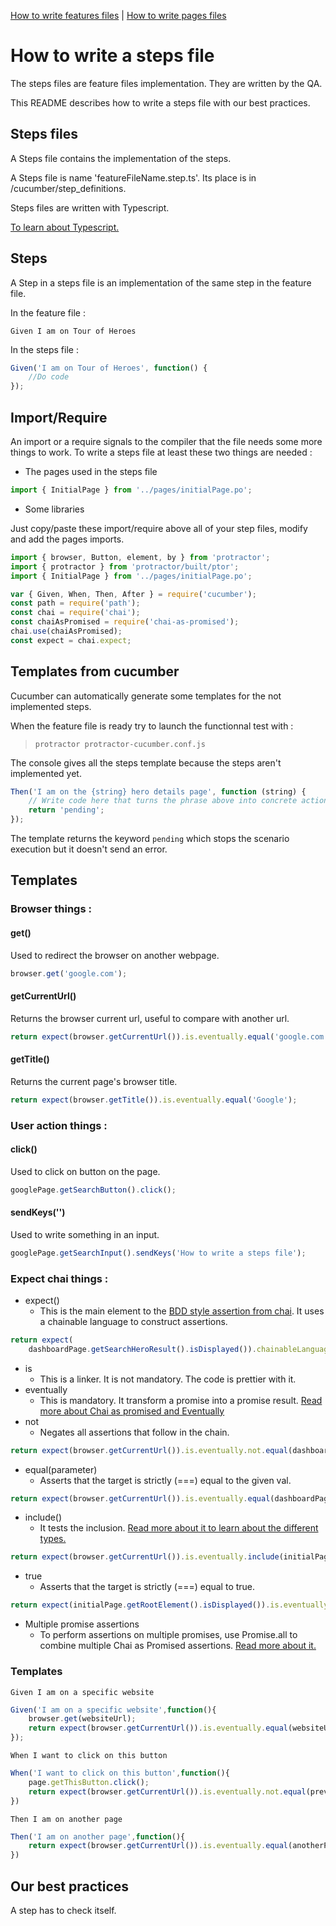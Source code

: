 [How to write features files](../features) | [How to write pages files](../pages)

# How to write a steps file

The steps files are feature files implementation. They are written by the QA.

This README describes how to write a steps file with our best practices.

## Steps files

A Steps file contains the implementation of the steps.

A Steps file is name 'featureFileName.step.ts'. Its place is in /cucumber/step_definitions.

Steps files are written with Typescript.

[To learn about Typescript.](https://www.typescriptlang.org/)

## Steps

A Step in a steps file is an implementation of the same step in the feature file.

In the feature file :

```Gherkin
Given I am on Tour of Heroes
```

In the steps file :

```Typescript
Given('I am on Tour of Heroes', function() {
    //Do code
});
```

## Import/Require

An import or a require signals to the compiler that the file needs some more things to work. To write a steps file at least these two things are needed :

- The pages used in the steps file

```Typescript
import { InitialPage } from '../pages/initialPage.po';
```

- Some libraries

Just copy/paste these import/require above all of your step files, modify and add the pages imports.

```Typescript
import { browser, Button, element, by } from 'protractor';
import { protractor } from 'protractor/built/ptor';
import { InitialPage } from '../pages/initialPage.po';

var { Given, When, Then, After } = require('cucumber');
const path = require('path');
const chai = require('chai');
const chaiAsPromised = require('chai-as-promised');
chai.use(chaiAsPromised);
const expect = chai.expect;
```

## Templates from cucumber

Cucumber can automatically generate some templates for the not implemented steps.

When the feature file is ready try to launch the functionnal test with :

> `protractor protractor-cucumber.conf.js`

The console gives all the steps template because the steps aren't implemented yet.

```Typescript
Then('I am on the {string} hero details page', function (string) {
    // Write code here that turns the phrase above into concrete actions
    return 'pending';
});
```

The template returns the keyword `pending` which stops the scenario execution but it doesn't send an error.

## Templates

### Browser things :

#### get()

Used to redirect the browser on another webpage.

```Typescript
browser.get('google.com');
```

#### getCurrentUrl()

Returns the browser current url, useful to compare with another url.

```Typescript
return expect(browser.getCurrentUrl()).is.eventually.equal('google.com');
```

#### getTitle()

Returns the current page's browser title.

```Typescript
return expect(browser.getTitle()).is.eventually.equal('Google');
```

### User action things :

#### click()

Used to click on button on the page.

```Typescript
googlePage.getSearchButton().click();
```

#### sendKeys('')

Used to write something in an input.

```Typescript
googlePage.getSearchInput().sendKeys('How to write a steps file');
```

### Expect chai things :

- expect()
  - This is the main element to the [BDD style assertion from chai](http://www.chaijs.com/api/bdd/). It uses a chainable language to construct assertions.

```Typescript
return expect(
    dashboardPage.getSearchHeroResult().isDisplayed()).chainableLanguage
```

- is
  - This is a linker. It is not mandatory. The code is prettier with it.
- eventually
  - This is mandatory. It transform a promise into a promise result. [Read more about Chai as promised and Eventually](https://www.npmjs.com/package/chai-as-promised)
- not
  - Negates all assertions that follow in the chain.

```Typescript
return expect(browser.getCurrentUrl()).is.eventually.not.equal(dashboardPage.getUrl());
```

- equal(parameter)
  - Asserts that the target is strictly (===) equal to the given val.

```Typescript
return expect(browser.getCurrentUrl()).is.eventually.equal(dashboardPage.getUrl());
```

- include()
  - It tests the inclusion. [Read more about it to learn about the different types.](http://www.chaijs.com/api/bdd/#method_include)

```Typescript
return expect(browser.getCurrentUrl()).is.eventually.include(initialPage.getUrl());
```

- true
  - Asserts that the target is strictly (===) equal to true.

```Typescript
return expect(initialPage.getRootElement().isDisplayed()).is.eventually.true;
```

- Multiple promise assertions
  - To perform assertions on multiple promises, use Promise.all to combine multiple Chai as Promised assertions. [Read more about it.](https://github.com/domenic/chai-as-promised#multiple-promise-assertions)

### Templates

```Gherkin
Given I am on a specific website
```

```Typescript
Given('I am on a specific website',function(){
    browser.get(websiteUrl);
    return expect(browser.getCurrentUrl()).is.eventually.equal(websiteUrl);
});
```

```Gherkin
When I want to click on this button
```

```Typescript
When('I want to click on this button',function(){
    page.getThisButton.click();
    return expect(browser.getCurrentUrl()).is.eventually.not.equal(previousPageUrl);
})
```

```Gherkin
Then I am on another page
```

```Typescript
Then('I am on another page',function(){
    return expect(browser.getCurrentUrl()).is.eventually.equal(anotherPageUrl);
})
```

## Our best practices

A step has to check itself.
